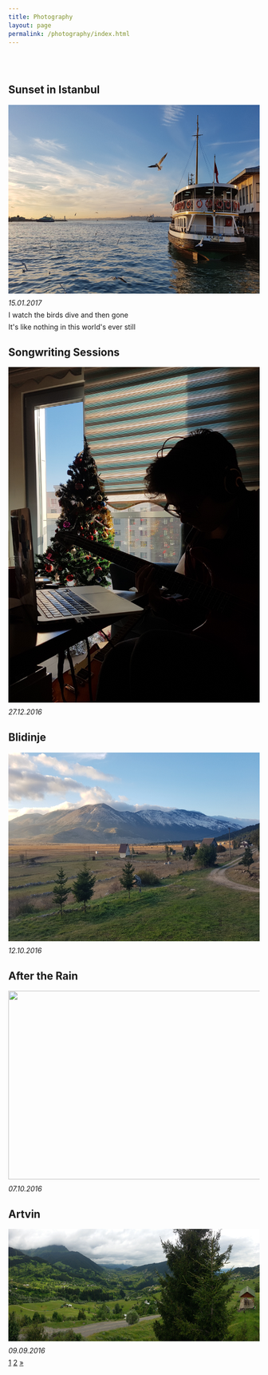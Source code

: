 ```yaml
---
title: Photography
layout: page
permalink: /photography/index.html
---
```

<head>
<style>
  p {
    display: block;
    margin-top: 0.5em;
    margin-bottom: 0.5em;
    margin-left: 0;
    margin-right: 0; 
}
  
  .pagination {
    display: inline-block;
}

.pagination a {
    color: black;
    float: left;
    padding: 8px 16px;
    text-decoration: none;
    text-align: center;
}

.pagination a.active {
    background-color: white;
    color: #4b0082;
}

.pagination a:hover:not(.active) {color: #aa33ff;}

</style>
</head>
<body>


<h2 style="margin-top: 75px"> Sunset in Istanbul </h2>
<img src="/assets/sunset_istanbul.jpg" style="width:672px;height:378px;">
<p> <i>15.01.2017</i> </p>
<p> I watch the birds dive and then gone </p>
<p style="margin-top: 0px"> It's like nothing in this world's ever still </p>

<h2 style="margin-top: 30px"> Songwriting Sessions </h2>
<img src="/assets/music.jpg" style="width:504px;height:672px">
<p> <i>27.12.2016</i> </p>

<h2 style="margin-top: 30px"> Blidinje </h2>
<img src="/assets/blidinje.jpg" style="width:672px;height:378px;">
<p> <i>12.10.2016</i> </p>

<h2 style="margin-top: 30px"> After the Rain </h2>
<img src="/assets/rainy_park.jpg" style="width:672px;height:378px;">
<p> <i>07.10.2016</i> </p>

<h2 style="margin-top: 30px"> Artvin </h2>
<img src="/assets/artvin.jpg" style="width:651px;height:225px;">
<p> <i>09.09.2016</i> </p>

<div class="pagination">
  <a class="active" href="#">1</a>
  <a href="p=2">2</a>
  <a href="p=2">&raquo;</a>
</div>

</body>

